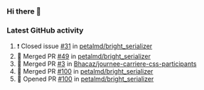 ### Hi there 👋


### Latest GitHub activity
<!--START_SECTION:activity-->
1. ❗️ Closed issue [#31](https://github.com/petalmd/bright_serializer/issues/31) in [petalmd/bright_serializer](https://github.com/petalmd/bright_serializer)
2. 🎉 Merged PR [#49](https://github.com/petalmd/bright_serializer/pull/49) in [petalmd/bright_serializer](https://github.com/petalmd/bright_serializer)
3. 🎉 Merged PR [#3](https://github.com/Bhacaz/journee-carriere-css-participants/pull/3) in [Bhacaz/journee-carriere-css-participants](https://github.com/Bhacaz/journee-carriere-css-participants)
4. 🎉 Merged PR [#100](https://github.com/petalmd/bright_serializer/pull/100) in [petalmd/bright_serializer](https://github.com/petalmd/bright_serializer)
5. 💪 Opened PR [#100](https://github.com/petalmd/bright_serializer/pull/100) in [petalmd/bright_serializer](https://github.com/petalmd/bright_serializer)
<!--END_SECTION:activity-->

<!--
**Bhacaz/bhacaz** is a ✨ _special_ ✨ repository because its `README.md` (this file) appears on your GitHub profile.

Here are some ideas to get you started:

- 🔭 I’m currently working on ...
- 🌱 I’m currently learning ...
- 👯 I’m looking to collaborate on ...
- 🤔 I’m looking for help with ...
- 💬 Ask me about ...
- 📫 How to reach me: ...
- 😄 Pronouns: ...
- ⚡ Fun fact: ...
-->
